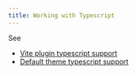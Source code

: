 ```yaml
---
title: Working with Typescript
---
```


See 

* [Vite plugin typescript support](/reference/vite-plugin/#Working%20with%20typescript)
* [Default theme typescript support](/reference/default-theme/#Working%20with%20typescript)